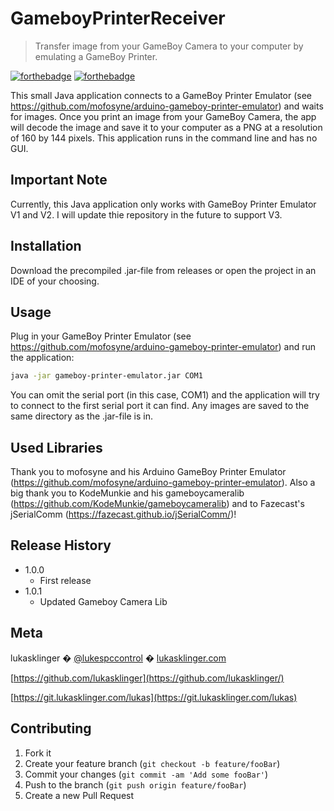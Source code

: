 # GameboyPrinterReceiver

> Transfer image from your GameBoy Camera to your computer by emulating a GameBoy Printer.

[![forthebadge](https://forthebadge.com/images/badges/built-with-grammas-recipe.svg)](https://forthebadge.com)
[![forthebadge](https://forthebadge.com/images/badges/contains-technical-debt.svg)](https://forthebadge.com)

This small Java application connects to a GameBoy Printer Emulator (see https://github.com/mofosyne/arduino-gameboy-printer-emulator) and waits for images. Once you print an image from your GameBoy Camera, the app will decode the image and save it to your computer as a PNG at a resolution of 160 by 144 pixels. This application runs in the command line and has no GUI.

## Important Note
Currently, this Java application only works with GameBoy Printer Emulator V1 and V2. I will update thie repository in the future to support V3.

## Installation

Download the precompiled .jar-file from releases or open the project in an IDE of your choosing.

## Usage

Plug in your GameBoy Printer Emulator (see https://github.com/mofosyne/arduino-gameboy-printer-emulator) and run the application:

```bash
java -jar gameboy-printer-emulator.jar COM1
```

You can omit the serial port (in this case, COM1) and the application will try to connect to the first serial port it can find. Any images are saved to the same directory as the .jar-file is in.

## Used Libraries

Thank you to mofosyne and his Arduino GameBoy Printer Emulator (https://github.com/mofosyne/arduino-gameboy-printer-emulator). Also a big thank you to KodeMunkie and his gameboycameralib (https://github.com/KodeMunkie/gameboycameralib) and to Fazecast's jSerialComm (https://fazecast.github.io/jSerialComm/)!

## Release History

* 1.0.0
    * First release
* 1.0.1
     * Updated Gameboy Camera Lib

## Meta

lukasklinger � [@lukespccontrol](https://twitter.com/lukespccontrol) � [lukasklinger.com](https://lukasklinger.com)

[https://github.com/lukasklinger](https://github.com/lukasklinger/)

[https://git.lukasklinger.com/lukas](https://git.lukasklinger.com/lukas)

## Contributing

1. Fork it
2. Create your feature branch (`git checkout -b feature/fooBar`)
3. Commit your changes (`git commit -am 'Add some fooBar'`)
4. Push to the branch (`git push origin feature/fooBar`)
5. Create a new Pull Request
